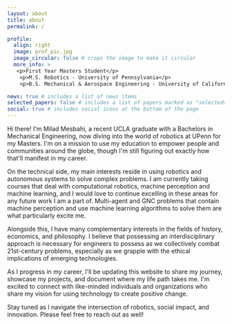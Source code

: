 ```yaml
---
layout: about
title: about
permalink: /

profile:
  align: right
  image: prof_pic.jpg
  image_circular: false # crops the image to make it circular
  more_info: >
   <p>First Year Masters Student</p>
    <p>M.S. Robotics - University of Pennsylvania</p>
    <p>B.S. Mechanical & Aerospace Engineering - University of California, Los Angeles</p>

news: true # includes a list of news items
selected_papers: false # includes a list of papers marked as "selected={true}"
social: true # includes social icons at the bottom of the page
---
```


Hi there! I'm Milad Mesbahi, a recent UCLA graduate with a Bachelors in Mechanical Engineering, now diving into the world of robotics at UPenn for my Masters. I'm on a mission to use my education to empower people and communities around the globe, though I'm still figuring out exactly how that'll manifest in my career.

On the technical side, my main interests reside in using robotics and autonomous systems to solve complex problems. I am currently taking courses that deal with computational robotics, machine perception and machine learning, and I would love to continue excelling in these areas for any future work I am a part of. Multi-agent and GNC problems that contain machine perception and use machine learning algorithms to solve them are what particularly excite me.

Alongside this, I have many complementary interests in the fields of history, economics, and philosophy. I believe that possessing an interdisciplinary approach is necessary for engineers to possess as we collectively combat 21st-century problems, especially as we grapple with the ethical implications of emerging technologies. 

As I progress in my career, I'll be updating this website to share my journey, showcase my projects, and document where my life path takes me. I'm excited to connect with like-minded individuals and organizations who share my vision for using technology to create positive change.

Stay tuned as I navigate the intersection of robotics, social impact, and innovation. Please feel free to reach out as well!
